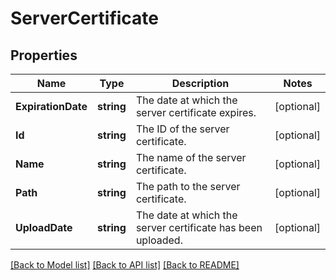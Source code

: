 # ServerCertificate

## Properties

Name | Type | Description | Notes
------------ | ------------- | ------------- | -------------
**ExpirationDate** | **string** | The date at which the server certificate expires. | [optional] 
**Id** | **string** | The ID of the server certificate. | [optional] 
**Name** | **string** | The name of the server certificate. | [optional] 
**Path** | **string** | The path to the server certificate. | [optional] 
**UploadDate** | **string** | The date at which the server certificate has been uploaded. | [optional] 

[[Back to Model list]](../README.md#documentation-for-models) [[Back to API list]](../README.md#documentation-for-api-endpoints) [[Back to README]](../README.md)


